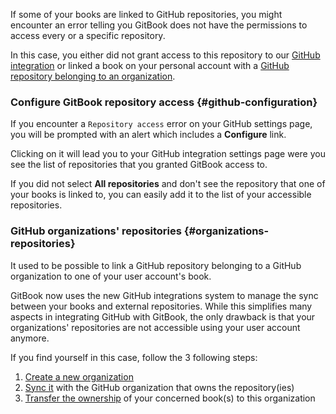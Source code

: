 If some of your books are linked to GitHub repositories, you might
encounter an error telling you GitBook does not have the permissions
to access every or a specific repository.

In this case, you either did not grant access to this repository to our [GitHub integration](#github-configuration) or linked a book on your personal account with a
[GitHub repository belonging to an organization](#organizations-repositories).

### Configure GitBook repository access {#github-configuration}

If you encounter a `Repository access` error on your GitHub settings page, you will be prompted with an alert which includes a **Configure** link.

Clicking on it will lead you to your GitHub integration settings page were you see the list of repositories that you granted GitBook access to.

If you did not select **All repositories** and don't see the repository that one of your books is linked to, you can easily add it to the list of your accessible repositories.

### GitHub organizations' repositories {#organizations-repositories}

It used to be possible to link a GitHub repository belonging to a GitHub organization to one of your user account's book.

GitBook now uses the new GitHub integrations system to manage the sync between your books and external repositories. While this simplifies many aspects in integrating GitHub
with GitBook, the only drawback is that your organizations' repositories are not accessible using your user account anymore.

If you find yourself in this case, follow the 3 following steps:

1. [Create a new organization](../orgs/how-can-i-create.md)
2. [Sync it](can-i-host-on-github.md#github-integration) with the GitHub organization that owns the repository(ies)
3. [Transfer the ownership](../books/how-can-i-transfer-ownership.md) of your concerned book(s) to this organization
